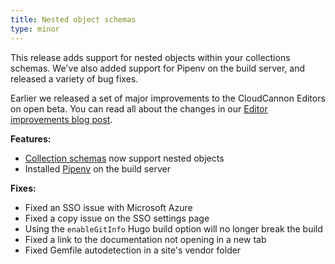```yaml
---
title: Nested object schemas
type: minor
---
```

This release adds support for nested objects within your collections schemas. We've also added support for Pipenv on the build server, and released a variety of bug fixes.

Earlier we released a set of major improvements to the CloudCannon Editors on open beta. You can read all about the changes in our [Editor improvements blog post](https://cloudcannon.com/blog/saving-time-our-new-editor-improvements/).

**Features:**

* [Collection schemas](/documentation/articles/creating-collection-schemas/) now support nested objects
* Installed [Pipenv](https://pipenv.pypa.io/en/latest/) on the build server

**Fixes:**

* Fixed an SSO issue with Microsoft Azure
* Fixed a copy issue on the SSO settings page
* Using the `enableGitInfo` Hugo build option will no longer break the build
* Fixed a link to the documentation not opening in a new tab
* Fixed Gemfile autodetection in a site's vendor folder
